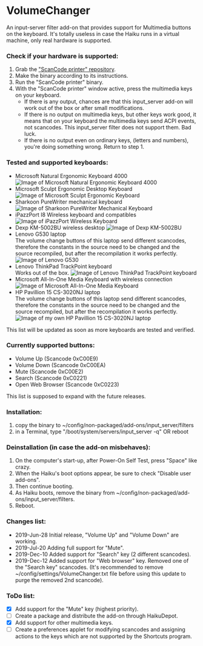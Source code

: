 # VolumeChanger
An input-server filter add-on that provides support for Multimedia buttons on the keyboard. It's totally useless in case the Haiku runs in a virtual machine, only real hardware is supported.

### Check if your hardware is supported:
1. Grab the ["ScanCode printer" repository](https://github.com/ahitech/ScanCode-printer).
2. Make the binary according to its instructions.
3. Run the "ScanCode printer" binary.
4. With the "ScanCode printer" window active, press the multimedia keys on your keyboard.
   - If there is any output, chances are that this input_server add-on will work out of the box or after small modifications.
   - If there is no output on multimedia keys, but other keys work good, it means that on your keyboard the multimedia keys send ACPI events, not scancodes. This input_server filter does not support them. Bad luck.
   - If there is no output even on ordinary keys, (letters and numbers), you're doing something wrong. Return to step 1.

### Tested and supported keyboards:
   - Microsoft Natural Ergonomic Keyboard 4000
     ![Image of Microsoft Natural Ergonomic Keyboard 4000](images/MicrosoftNatural4000.jpg)
   - Microsoft Sculpt Ergonomic Desktop Keyboard
     ![Image of Microsoft Sculpt Ergonomic Keyboard](images/MicrosoftSculpt.png)
   - Sharkoon PureWriter mechanical keyboard
     ![Image of Sharkoon PureWriter Mechanical Keyboard](images/SharkoonPureWriter.jpg)
   - iPazzPort I8 Wireless keyboard and compatibles
     ![Image of iPazzPort Wireless Keyboard](images/iPazzPortKP.jpg)
   - Dexp KM-5002BU wireless desktop
     ![Image of Dexp KM-5002BU](images/DexpKM5002BU.jpg)
   - Lenovo G530 laptop<br>
     The volume change buttons of this laptop send different scancodes, therefore the constants in the source need to be changed and the source recompiled, but after the recompilation it works perfectly.
     ![Image of Lenovo G530](images/LenovoG530.jpg)
   - Lenovo ThinkPad TrackPoint keyboard<br>
     Works out of the box.
     ![Image of Lenovo ThinkPad TrackPoint keyboard](images/LenovoThinkPadTrackPoint.png)
   - Microsoft All-In-One Media Keyboard with wireless connection<br>
     ![Image of Microsoft All-In-One Media Keyboard](images/MicrosoftAllInOneMediaKeyboard.jpg)
   - HP Pavillion 15 CS-3020NJ laptop<br>
     The volume change buttons of this laptop send different scancodes, therefore the constants in the source need to be changed and the source recompiled, but after the recompilation it works perfectly.
     ![Image of my own HP Pavillion 15 CS-3020NJ laptop](images/HPPavillion15CS3020NJ.jpg)

This list will be updated as soon as more keyboards are tested and verified.

### Currently supported buttons: 
   - Volume Up               (Scancode 0xC00E9)
   - Volume Down             (Scancode 0xC00EA)
   - Mute                    (Scancode 0xC00E2)
   - Search                  (Scancode 0xC0221)
   - Open Web Browser        (Scancode 0xC0223)
    
This list is supposed to expand with the future releases.

### Installation:
1. copy the binary to ~/config/non-packaged/add-ons/input_server/filters
2. in a Terminal, type "/boot/system/servers/input_server -q" OR reboot
  
### Deinstallation (in case the add-on misbehaves):
1. On the computer's start-up, after Power-On Self Test, press "Space" like crazy. 
2. When the Haiku's boot options appear, be sure to check "Disable user add-ons". 
3. Then continue booting. 
4. As Haiku boots, remove the binary from ~/config/non-packaged/add-ons/input_server/filters.
5. Reboot.
    
### Changes list:
   - 2019-Jun-28 Initial release, "Volume Up" and "Volume Down" are working.
   - 2019-Jul-20 Adding full support for "Mute".
   - 2019-Dec-10 Added support for "Search" key (2 different scancodes).
   - 2019-Dec-12 Added support for "Web browser" key. Removed one of the "Search key" scancodes. (It's recommended to remove ~/config/settings/VolumeChanger.txt file before using this update to purge the removed 2nd scancode).

### ToDo list:
   - [x] Add support for the "Mute" key (highest priority).
   - [ ] Create a package and distribute the add-on through HaikuDepot.
   - [x] Add support for other multimedia keys.
   - [ ] Create a preferences applet for modifying scancodes and assigning actions to the keys which are not supported by the Shortcuts program.
